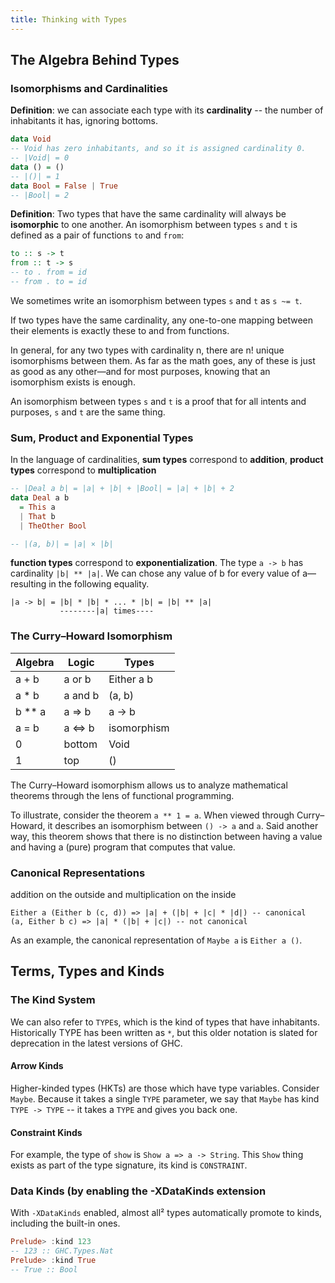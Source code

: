 ```yaml
---
title: Thinking with Types
--- 
```


## The Algebra Behind Types

###  Isomorphisms and Cardinalities

**Definition**: we can associate each type with its **cardinality** -- the number of inhabitants it has, ignoring bottoms.

```haskell
data Void 
-- Void has zero inhabitants, and so it is assigned cardinality 0.
-- |Void| = 0
data () = ()
-- |()| = 1
data Bool = False | True
-- |Bool| = 2
```

**Definition**: Two types that have the same cardinality will always be **isomorphic** to one another. An isomorphism between types `s` and `t` is defined as a pair of functions `to` and `from`:

```haskell
to :: s -> t
from :: t -> s
-- to . from = id
-- from . to = id
```

We sometimes write an isomorphism between types `s` and `t` as `s ~= t`.

If two types have the same cardinality, any one-to-one mapping between their elements is exactly these to and from functions.

In general, for any two types with cardinality n, there are n! unique isomorphisms between them. As far as the math goes, any of these is just as good as any other—and for most purposes, knowing that an isomorphism exists is enough.

An isomorphism between types `s` and `t` is a proof that for all intents and purposes, `s` and `t` are the same thing.


### Sum, Product and Exponential Types

In the language of cardinalities, **sum types** correspond to **addition**, **product types** correspond to **multiplication**

```haskell 
-- |Deal a b| = |a| + |b| + |Bool| = |a| + |b| + 2
data Deal a b
  = This a
  | That b
  | TheOther Bool

-- |(a, b)| = |a| × |b|
```

**function types** correspond to **exponentialization**. The type `a -> b` has cardinality `|b| ** |a|`. We can chose any value of b for every value
of a—resulting in the following equality.
```
|a -> b| = |b| * |b| * ... * |b| = |b| ** |a|
           --------|a| times----
```


### The Curry–Howard Isomorphism

| Algebra | Logic   | Types       |
|---------|---------|-------------|
| a + b   | a or b  | Either a b  |
| a * b   | a and b | (a, b)      |
| b ** a  | a => b  | a -> b      |
| a = b   | a <=> b | isomorphism |
| 0       | bottom  | Void        |
| 1       | top     | ()          |

The Curry–Howard isomorphism allows us to analyze mathematical theorems through the lens of functional programming.

To illustrate, consider the theorem `a ** 1 = a`. When viewed through Curry–Howard, it describes an isomorphism between `() -> a` and `a`. Said another way, this theorem shows that there is no distinction between having a value and having a (pure) program that computes that value.

### Canonical Representations

addition on the outside and multiplication on the inside
```
Either a (Either b (c, d)) => |a| + (|b| + |c| * |d|) -- canonical
(a, Either b c) => |a| * (|b| + |c|) -- not canonical
```

As an example, the canonical representation of `Maybe a` is `Either a ()`.

## Terms, Types and Kinds

### The Kind System

We can also refer to `TYPE`s, which is the kind of types that have inhabitants. Historically TYPE has been written as `*`, but this older notation is slated for deprecation in the latest versions of GHC.

#### Arrow Kinds

Higher-kinded types (HKTs) are those which have type variables.
Consider `Maybe`. Because it takes a single `TYPE` parameter, we say that `Maybe` has kind `TYPE -> TYPE` -- it takes a `TYPE` and gives you back one.

#### Constraint Kinds

For example, the type of `show` is `Show a => a -> String`. This `Show` thing exists as part of the type signature, its kind is `CONSTRAINT`.

### Data Kinds (by enabling the -XDataKinds extension

With `-XDataKinds` enabled, almost all² types automatically promote to kinds, including the built-in ones.

```haskell
Prelude> :kind 123
-- 123 :: GHC.Types.Nat
Prelude> :kind True
-- True :: Bool
```